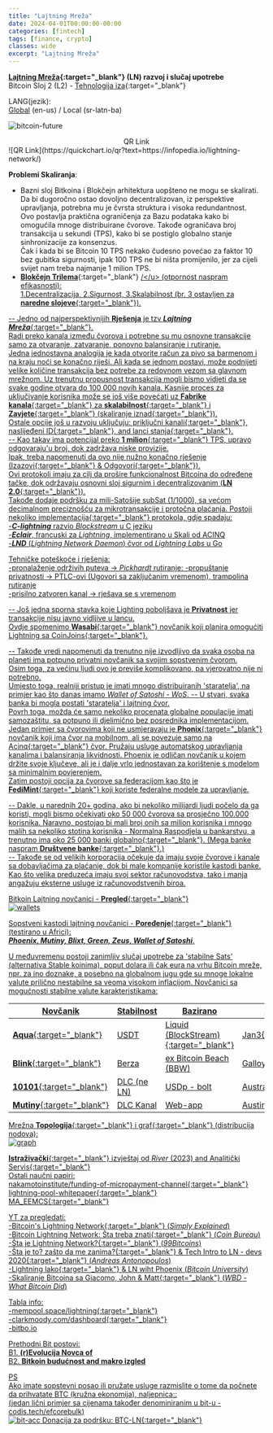 ```yaml
---
title: "Lajtning Mreža"
date: 2024-04-01T00:00:00-00:00
categories: [fintech]
tags: [finance, crypto]
classes: wide
excerpt: "Lajtning Mreža"
---
```


**[Lajtning Mreža](https://en.wikipedia.org/wiki/Lightning_Network){:target="_blank"} (LN) razvoj i slučaj upotrebe**<br>
Bitcoin Sloj 2 (L2) - [Tehnologija iza](https://medium.com/coinmonks/the-lightning-network-technology-behind-bitcoins-scaling-solution-915c07455ca8){:target="_blank"}

LANG(jezik):<br>
[Global](https://infopedia.io/lightning-network/) (en-us) / Local (sr-latn-ba)<br>

![bitcoin-future](https://raw.githubusercontent.com/borisdj/borisdj.github.io/main/assets/images/lightning-network/lightning-model.jpg)

<center>QR Link</center>
![QR Link](https://quickchart.io/qr?text=https://infopedia.io/lightning-network/)

**Problemi Skaliranja**:  
* Bazni sloj Bitkoina i Blokčejn arhitektura uopšteno ne mogu se skalirati.
Da bi dugoročno ostao dovoljno decentralizovan, iz perspektive upravljanja, potrebna mu je čvrsta struktura i visoka redundantnost.  
Ovo postavlja praktična ograničenja za Bazu podataka kako bi omogućila mnoge distribuirane čvorove. Takođe ograničava broj transakcija u sekundi (TPS), kako bi se postiglo globalno stanje sinhronizacije za konsenzus.  
Čak i kada bi se Bitcoin 10 TPS nekako čudesno povećao za faktor 10 bez gubitka sigurnosti, ipak 100 TPS ne bi ništa promijenilo, jer za cijeli svijet nam treba najmanje 1 milion TPS.
* [**Blokčejn Trilema**](https://medium.com/@chainway_xyz/the-true-trilemma-for-bitcoin-layers-06855d535b95){:target="_blank"} <u>/\</u> (otpornost naspram efikasnosti):  
1.Decentralizacija, 2.Sigurnost, 3.Skalabilnost (br. 3 ostavljen za [**naredne slojeve**](https://www.minima.global/post/taking-blockchain-scalability-to-the-next-layer){:target="_blank"}).

-- Jedno od najperspektivnijih **Rješenja** je tzv [***Lajtning Mreža***](https://lightning.network/){:target="_blank"}.  
Radi preko kanala između čvorova i potrebne su mu osnovne transakcije samo za otvaranje, zatvaranje, ponovno balansiranje i rutiranje.  
Jedna jednostavna analogija je kada otvorite račun za pivo sa barmenom i na kraju noći se konačno riješi. Ali kada se jednom postavi, može podnijeti velike količine transakcija bez potrebe za redovnom vezom sa glavnom mrežnom.
Uz trenutnu propusnost transakcija mogli bismo vidjeti da se svake godine otvara do 100 000 novih kanala. 
Kasnije proces za uključivanje korisnika može se još više povećati uz [**Fabrike kanala**](https://bitcoinops.org/en/topics/channel-factories/){:target="_blank"} za [**skalabilnost**](https://bitcoin.stackexchange.com/questions/67158/what-are-channel-factories-and-how-do-they-work){:target="_blank"} i [**Zavjete**](https://bitbox.swiss/blog/what-are-bitcoin-covenants/){:target="_blank"} ([skaliranje iznad](https://www.rhinobitcoin.com/blog/bitcoin-covenants-can-we-scale-beyond-100m-users){:target="_blank"}).  
Ostale opcije još u razvoju uključuju: [priključni kanali](https://lightning.engineering/posts/2021-05-26-sidecar-channels/){:target="_blank"}, [naslijeđeni ID](https://github.com/JohnLaw2/btc-iids/blob/main/iids14.pdf){:target="_blank"}, and [lanci stanja](https://medium.com/@RubenSomsen/statechains-non-custodial-off-chain-bitcoin-transfer-1ae4845a4a39){:target="_blank"}.   
-- Kao takav ima potencijal preko [**1 milion**](https://cointelegraph.com/news/bitcoin-lightning-network-vs-visa-and-mastercard-how-do-they-stack-up){:target="_blank"} TPS, upravo odgovaraju'u broj, dok zadržava niske provizije.  
Ipak, treba napomenuti da ovo nije nužno konačno rješenje ([Izazovi](https://www.blockchain-council.org/blockchain/what-is-the-lightning-network/){:target="_blank"} & [Odgovori](https://murchandamus.medium.com/i-have-just-read-jonald-fyookballs-article-https-medium-com-jonaldfyookball-mathematical-fd112d13737a){:target="_blank"}).  
Ovi protokoli imaju za cilj da prošire funkcionalnost Bitcoina do određene tačke, dok održavaju osnovni sloj sigurnim i decentralizovanim ([**LN 2.0**](https://blog.theabacus.io/lightning-network-2-0-b878b9bb356e){:target="_blank"}).  
Takođe dodaje podršku za mili-Satošije subSat (1/1000), sa većom decimalnom preciznošću za mikrotransakcije i protočna plaćanja.
Postoji nekoliko [implementacija](https://medium.com/@fulgur.ventures/an-overview-of-lightning-network-implementations-d670255a6cfa){:target="_blank"} protokola, gdje spadaju:  
-***C-lightning*** razvio *Blockstream* u C jeziku  
-***Eclair***, francuski za *Lightning*, implementirano u Skali od ACINQ  
-***LND*** (*Lightning Network Daemon*) čvor od *Lightning Labs* u Go  

Tehničke poteškoće i rješenja:  
-pronalaženje održivih puteva -> *Pickhardt* rutiranje:
-propuštanje privatnosti -> PTLC-ovi (Ugovori sa zaključanim vremenom), trampolina rutiranje  
-prisilno zatvoren kanal -> rješava se s vremenom

-- Još jedna sporna stavka koje Lighting poboljšava je **Privatnost** jer transakcije nisu javno vidljive u lancu.  
Ovdje spomenimo [**Wasabi**](https://wasabiwallet.io/){:target="_blank"} novčanik koji planira omogućiti [Lightning sa CoinJoins](https://blog.wasabiwallet.io/what-lightning-network-enabled-wabisabi-coinjoins-might-look-like/){:target="_blank"}. 

-- Takođe vredi napomenuti da trenutno nije izvodljivo da svaka osoba na planeti ima potpuno privatni novčanik sa svojim sopstvenim čvorom.  
Osim toga, za većinu ljudi ovo je previše komplikovano, pa vjerovatno nije ni potrebno.  
Umjesto toga, realniji pristup je imati mnogo distribuiranih 'staratelja', na primjer kao što danas imamo *Wallet of Satoshi - WoS*.
-- U stvari, svaka banka bi mogla postati 'staratelja' i lajtning čvor.  
Povrh toga, možda će samo nekoliko procenata globalne populacije imati samozaštitu, sa potpuno ili djelimično bez posrednika implementacijom.  
Jedan primjer sa čvorovima koji ne usmjeravaju je [**Phonix**](https://phoenix.acinq.co/){:target="_blank"} novčanik koji ima čvor na mobilnom, ali se povezuje samo na [Acinq](https://acinq.co/){:target="_blank"} čvor. Pružaju usluge automatskog upravljanja kanalima i balansiranja likvidnosti. Phoenix je odličan novčanik u kojem držite svoje ključeve, ali je i dalje vrlo jednostavan za korištenje s modelom sa minimalnim povjerenjem.  
Zatim postoji opcija za čvorove sa federacijom kao što je [**FediMint**](https://fedimint.org/){:target="_blank"} koji koriste federalne modele za upravljanje.  

-- Dakle, u narednih 20+ godina, ako bi nekoliko milijardi ljudi počelo da ga koristi, mogli bismo očekivati oko 50 000 čvorova sa prosječno 100.000 korisnika.
Naravno, postojao bi mali broj onih sa milion korisnika i mnogo malih sa nekoliko stotina korisnika - Normalna Raspodjela u bankarstvu, a trenutno ima oko 25 000 [banki globalno](https://www.linkedin.com/pulse/how-many-banks-globally-david-gyori){:target="_blank"}. (Mega banke naspram [**Društvene banke**](https://www.extractable.com/insights/by-the-numbers-mega-banks-vs-community-banks/){:target="_blank"}.)  
-- Takođe se od velikih korporacija očekuje da imaju svoje čvorove i kanale sa dobavljačima za plaćanje, dok bi male kompanije koristile kastodi banke.  
Kao što velika preduzeća imaju svoj sektor računovodstva, tako i manja angažuju eksterne usluge iz računovodstvenih biroa.  

Bitkoin Lajtning novčanici - [**Pregled**](https://www.coinbureau.com/analysis/best-bitcoin-lightning-wallets/){:target="_blank"}  
![wallets](https://raw.githubusercontent.com/borisdj/borisdj.github.io/main/assets/images/lightning-network/lightning-wallets.jpg)

Sopstveni kastodi lajtning novčanici - [**Poređenje**](https://www.coindesk.com/consensus-magazine/2024/01/26/which-is-the-best-self-custody-lightning-wallet/){:target="_blank"} (testirano u Africi):  
***Phoenix, Mutiny, Blixt, Green, Zeus, Wallet of Satoshi***.

U međuvremenu postoji zanimljiv slučaj upotrebe za 'stabilne Sats' (alternativa Stable koinima), poput dolara ili čak eura na vrhu Bitcoin mreže, npr. za ino doznake, a posebno na globalnom jugu gde su mnoge lokalne valute prilično nestabilne sa veoma visokom inflacijom. Novčanici sa mogućnosti stabilne valute karakteristikama:

| Novčanik | Stabilnost | Bazirano | Org/lokacija |
| -----  | ---------- | -------- | ------------- |
| [**Aqua**](https://aquawallet.io/){:target="_blank"}  | USDT | [Liquid (BlockStream)](https://liquid.net/){:target="_blank"} | [Jan3](https://jan3.com/){:target="_blank"} |
| [**Blink**](https://www.blink.sv/){:target="_blank"}  | Berza | ex Bitcoin Beach (BBW) | [Galloy](https://galoy.io/){:target="_blank"} |
| [**10101**](https://10101.finance/){:target="_blank"} | DLC (ne LN) | USDp - bolt | Australia |
| [**Mutiny**](https://www.mutinywallet.com/){:target="_blank"} | DLC Kanal | Web-app | Austin TX |

Mrežna [**Topologija**](https://appliednetsci.springeropen.com/articles/10.1007/s41109-023-00602-2){:target="_blank"} i [graf](https://lnrouter.app/graph){:target="_blank"} (distribucija nodova):  
![graph](https://raw.githubusercontent.com/borisdj/borisdj.github.io/main/assets/images/lightning-network/lightning-graph.jpg)

[**Istraživački**](https://river.com/learn/files/river-lightning-report-2023.pdf){:target="_blank"} izvještaj od *River* (2023) and Analitički [Servis](https://1ml.com/){:target="_blank"}  
Ostali naučni papiri:  
[nakamotoinstitute/funding-of-micropayment-channel](https://nakamotoinstitute.org/static/docs/scalable-funding-of-bitcoin-micropayment-channel-networks.pdf){:target="_blank"}  
[lightning-pool-whitepaper](https://lightning.engineering/lightning-pool-whitepaper.pdf){:target="_blank"}  
[MA_EEMCS](https://essay.utwente.nl/80780/1/Wijburg_MA_EEMCS.pdf){:target="_blank"}  

YT za pregledati:  
-[Bitcoin's Lightning Network](https://www.youtube.com/watch?v=rrr_zPmEiME){:target="_blank"} (*Simply Explained*)  
-[Bitcoin Lightning Network: Šta treba znati](https://www.youtube.com/watch?v=J3cQNpOR_a0){:target="_blank"} (*Coin Bureau*)  
-[Šta je Lightning Network?](https://www.youtube.com/watch?v=pBh4DcM-0pg){:target="_blank"} (*99Bitcoins*)  
-[Šta je to? zašto da me zanima?](https://www.youtube.com/watch?v=AYAreuNzx58&t=39s){:target="_blank"} & [Tech Intro to LN - devs 2020](https://www.youtube.com/watch?v=E1n3sKKPD_k){:target="_blank"} (*Andreas Antonopoulos*)  
-[Lightning lako](https://www.youtube.com/watch?v=nusOl6wb1a4){:target="_blank"} & [LN wiht Phoenix](https://www.youtube.com/watch?v=9j_slmZ7Eyo) (*Bitcoin University*)  
-[Skaliranje Bitcoina sa Giacomo, John & Matt](https://www.youtube.com/watch?v=Iz81W-_X5gw){:target="_blank"} (*WBD - What Bitcoin Did*)  

Tabla info:  
-[mempool.space/lightning](https://mempool.space/lightning){:target="_blank"}  
-[clarkmoody.com/dashboard](https://bitcoin.clarkmoody.com/dashboard/){:target="_blank"}  
-[bitbo.io](https://bitbo.io/target="_blank")  

Prethodni Bit postovi:  
B1. [**(r)Evolucija Novca of**](https://infopedia.io/sr-latn/revolution-of-money/)  
B2. [**Bitkoin budućnost and makro izgled**](https://infopedia.io/sr-latn/bitcoin-future-macro-outlook/)  

PS  
Ako imate sopstevni posao ili pružate usluge razmislite o tome da počnete da prihvatate BTC (kružna ekonomija), naljepnica::  
(jedan lični primjer sa cijenama također denominiranim u bit-u - [codis.tech/efcorebulk](https://codis.tech/efcorebulk))  
![bit-acc](https://raw.githubusercontent.com/borisdj/borisdj.github.io/main/assets/images/lightning-network/bit-acc.png)
Donacija za podršku: [BTC-LN](https://borisdj.net/donation/donate-btc.html){:target="_blank"}  
